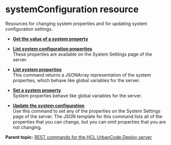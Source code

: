 # systemConfiguration resource

Resources for changing system properties and for updating system configuration settings.

-   **[Get the value of a system property](../../com.ibm.udeploy.api.doc/topics/rest_cli_systemconfiguration_getproperty_get.md)**  

-   **[List system configuration properties](../../com.ibm.udeploy.api.doc/topics/rest_cli_systemconfiguration_get.md)**  
These properties are available on the System Settings page of the server.
-   **[List system properties](../../com.ibm.udeploy.api.doc/topics/rest_cli_systemconfiguration_getproperties_get.md)**  
This command returns a JSONArray representation of the system properties, which behave like global variables for the server.
-   **[Set a system property](../../com.ibm.udeploy.api.doc/topics/rest_cli_systemconfiguration_propvalue_put.md)**  
System properties behave like global variables for the server.
-   **[Update the system configuration](../../com.ibm.udeploy.api.doc/topics/rest_cli_systemconfiguration_put.md)**  
Use this command to set any of the properties on the System Settings page of the server. The JSON template for this command lists all of the properties that you can change, but you can omit properties that you are not changing.

**Parent topic:** [REST commands for the HCL UrbanCode Deploy server](../../com.ibm.udeploy.reference.doc/topics/rest_api_ref_commands.md)

